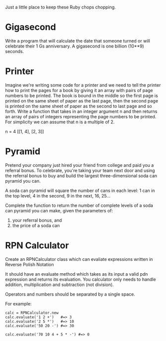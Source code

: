 Just a little place to keep these Ruby chops chopping.


# Gigasecond

Write a program that will calculate the date that someone turned or will celebrate their 1 Gs anniversary.
A gigasecond is one billion (10**9) seconds.


# Printer

Imagine we're writing some code for a printer and we need to tell the printer how to print the pages for a book by giving it an array with pairs of page numbers to be printed. The book is bound in the middle so the first page is printed on the same sheet of paper as the last page, then the second page is printed on the same sheet of paper as the second to last page and so forth. Write a function that takes in an integer argument n and then returns an array of pairs of integers representing the page numbers to be printed. For simplicity we can assume that n is a multiple of 2.

n = 4 [[1, 4], [2, 3]]


# Pyramid

Pretend your company just hired your friend from college and paid you a referral bonus. To celebrate, you're taking your team next door and using the referral bonus to buy and build the largest three-dimensional soda can pyramid you can.

A soda can pyramid will square the number of cans in each level: 1 can in the top level, 4 in the second, 9 in the next, 16, 25...

Complete the function to return the number of complete levels of a soda can pyramid you can make, given the parameters of:

1) your referral bonus, and
2) the price of a soda can


# RPN Calculator

Create an RPNCalculator class which can evaliate expressions written in Reverse Polish Notation

It should have an evaluate method which takes as its input a valid pdn expression and returns its evaluation. You calculator only needs to handle addition, multiplication and subtraction (not division).

Operators and numbers should be separated by a single space.

For example:

<pre><code>calc = RPNCalculator.new
calc.evaluate('1 2 +')   #=> 3
calc.evaluate('2 5 *')   #=> 10
calc.evaluate('50 20 -') #=> 30

calc.evaluate('70 10 4 + 5 * -') #=> 0</code></pre>
